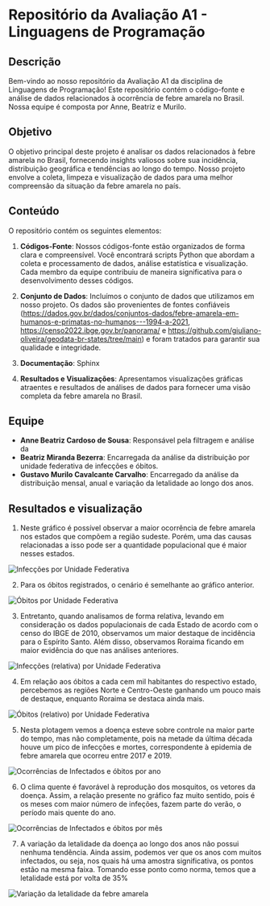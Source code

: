 # Repositório da Avaliação A1 - Linguagens de Programação

## Descrição

Bem-vindo ao nosso repositório da Avaliação A1 da disciplina de Linguagens de Programação! Este repositório contém o código-fonte e análise de dados relacionados à ocorrência de febre amarela no Brasil. Nossa equipe é composta por Anne, Beatriz e Murilo.
## Objetivo

O objetivo principal deste projeto é analisar os dados relacionados à febre amarela no Brasil, fornecendo insights valiosos sobre sua incidência, distribuição geográfica e tendências ao longo do tempo. Nosso projeto envolve a coleta, limpeza e visualização de dados para uma melhor compreensão da situação da febre amarela no país.

## Conteúdo

O repositório contém os seguintes elementos:

1. **Códigos-Fonte**: Nossos códigos-fonte estão organizados de forma clara e compreensível. Você encontrará scripts Python que abordam a coleta e processamento de dados, análise estatística e visualização. Cada membro da equipe contribuiu de maneira significativa para o desenvolvimento desses códigos.

2. **Conjunto de Dados**: Incluímos o conjunto de dados que utilizamos em nosso projeto. Os dados são provenientes de fontes confiáveis (https://dados.gov.br/dados/conjuntos-dados/febre-amarela-em-humanos-e-primatas-no-humanos---1994-a-2021, https://censo2022.ibge.gov.br/panorama/ e https://github.com/giuliano-oliveira/geodata-br-states/tree/main) e foram tratados para garantir sua qualidade e integridade.

3. **Documentação**: Sphinx

4. **Resultados e Visualizações**: Apresentamos visualizações gráficas atraentes e resultados de análises de dados para fornecer uma visão completa da febre amarela no Brasil.

## Equipe

- **Anne Beatriz Cardoso de Sousa**: Responsável pela filtragem e análise da 
- **Beatriz Miranda Bezerra**: Encarregada da análise da distribuição por unidade federativa de infecções e óbitos.
- **Gustavo Murilo Cavalcante Carvalho**: Encarregado da análise da distribuição mensal, anual e variação da letalidade ao longo dos anos.
  
## Resultados e visualização

1. Neste gráfico é possível observar a maior ocorrência de febre amarela nos estados que compõem a região sudeste. Porém, uma das causas relacionadas a isso pode ser a quantidade populacional que é maior nesses estados.

![Infecções por Unidade Federativa](./img/infec_uf.png)

2. Para os óbitos registrados, o cenário é semelhante ao gráfico anterior.

![Óbitos por Unidade Federativa](./img/obitos_uf.png)

3. Entretanto, quando analisamos de forma relativa, levando em consideração os dados populacionais de cada Estado de acordo com o censo do IBGE de 2010, observamos um maior destaque de incidência para o Espírito Santo. Além disso, observamos Roraima ficando em maior evidência do que nas análises anteriores. 

![Infecções (relativa) por Unidade Federativa](./img/infec_rel_uf.png)

4. Em relação aos óbitos a cada cem mil habitantes do respectivo estado, percebemos as regiões Norte e Centro-Oeste ganhando um pouco mais de destaque, enquanto Roraima se destaca ainda mais.

![Óbitos (relativo) por Unidade Federativa](./img/obitos_rel_uf.png)

5. Nesta plotagem vemos a doença esteve sobre controle na maior parte do tempo, mas não completamente, pois na metade da última década houve um pico de infecções e mortes, correspondente à epidemia de febre amarela que ocorreu entre 2017 e 2019.

![Ocorrências de Infectados e óbitos por ano](./img/infec_e_obitos_ano.png)

6. O clima quente é favorável à reprodução dos mosquitos, os vetores da doença. Assim, a relação presente no gráfico faz muito sentido, pois é os meses com maior número de infeções, fazem parte do verão, o período mais quente do ano. 

![Ocorrências de Infectados e óbitos por mês](./img/infec_e_obitos_mes.png)

7. A variação da letalidade da doença ao longo dos anos não possui nenhuma tendência. Ainda assim, podemos ver que os anos com muitos infectados, ou seja, nos quais há uma amostra significativa, os pontos estão na mesma faixa. Tomando esse ponto como norma, temos que a letalidade está por volta de 35%

![Variação da letalidade da febre amarela](./img/variacao_letalidade.png)